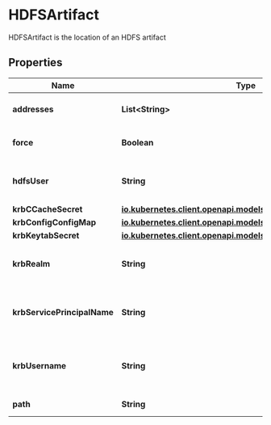 

# HDFSArtifact

HDFSArtifact is the location of an HDFS artifact
## Properties

Name | Type | Description | Notes
------------ | ------------- | ------------- | -------------
**addresses** | **List&lt;String&gt;** | Addresses is accessible addresses of HDFS name nodes | 
**force** | **Boolean** | Force copies a file forcibly even if it exists (default: false) |  [optional]
**hdfsUser** | **String** | HDFSUser is the user to access HDFS file system. It is ignored if either ccache or keytab is used. |  [optional]
**krbCCacheSecret** | [**io.kubernetes.client.openapi.models.V1SecretKeySelector**](io.kubernetes.client.openapi.models.V1SecretKeySelector.md) |  |  [optional]
**krbConfigConfigMap** | [**io.kubernetes.client.openapi.models.V1ConfigMapKeySelector**](io.kubernetes.client.openapi.models.V1ConfigMapKeySelector.md) |  |  [optional]
**krbKeytabSecret** | [**io.kubernetes.client.openapi.models.V1SecretKeySelector**](io.kubernetes.client.openapi.models.V1SecretKeySelector.md) |  |  [optional]
**krbRealm** | **String** | KrbRealm is the Kerberos realm used with Kerberos keytab It must be set if keytab is used. |  [optional]
**krbServicePrincipalName** | **String** | KrbServicePrincipalName is the principal name of Kerberos service It must be set if either ccache or keytab is used. |  [optional]
**krbUsername** | **String** | KrbUsername is the Kerberos username used with Kerberos keytab It must be set if keytab is used. |  [optional]
**path** | **String** | Path is a file path in HDFS | 



